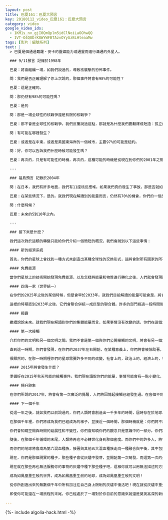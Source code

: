 ```yaml
---
layout: post
title: 巴夏161：巴夏大預言
key: 20180112_video_巴夏161：巴夏大預言
category: video
google_video_ids:
  - 1KM1s_nv_gjI0QmQplm5idClNoiLaOOhwQQ
  - 1VT-O4Q8DrK8WYWFBTAzvOYyGzBLHteaaMw
tags: [影片｜編號系列]
text: |
  > 巴夏是個通過戴羅‧安卡的靈媒能力或通靈而進行溝通的外星人。

  ### 9/11預言 記錄於1998年

  巴夏：將會醞釀一場，如我們說過的，導致核襲擊的恐怖事件。

  問：我們是否正確理解了你上次說的，那個事件將會有98%的可能性？

  巴夏：這是正確的。

  問：那仍然有98%的可能性嗎？

  巴夏：是的

  問：那是一場全球性的核戰爭還是有限的核戰爭？

  巴夏：那不會是全球性的核戰爭。我們反覆說過這點，那就是為什麼我們要翻譯成短語：孤立的，有限的，恐怖分子，核襲擊的恐怖事件。

  問：有可能在哪裡發生？

  巴夏：或者是在中東，或者是美國東海岸的一個城市，主要97%的可能是紐約。

  問：好，你可以告訴我們什麼時候可能發生嗎？

  巴夏：再次的，只是有可能性的時機，再次的，這種可能的時機是從現在到你們的2001年之間。

  ---

  ### 福島預言 記錄於2004年

  問：在日本，我們有許多地震，我們有11座核反應堆。如果我們真的發生了事故，那是否就如同核彈的影響？

  巴夏：在某些情況下，是的。就我們現在解讀到的能量而言，仍然有70%的機會，你們的一個反應堆會醞釀出此類事件

  問：什麼時候？

  巴夏：未來的5到10年之內。

  ---

  ### 接下來是什麼？

  我們這次對於這類的轉變只能給你們介紹一個簡短的概況，我們會說到以下這些事情：

  #### 新的經濟系統

  首先，你們的星球上會找到一種方式來創造出某種全球性的交換形式，這將會對所有國家的所有人都有效。隨後，將轉換為理解了經濟是需要基於人們自身的才智，而不是基於某些人造的事物。

  #### 免費能源

  當你們星球上的技術開始發現免費能源，以及怎樣將能量和物質進行轉化之後，人們就會發現所需的一切都是如此的豐富，因而也再不需要過去的經濟了。人們隨後就可以做任何讓他們興奮的事情了，因為將會有能量和技術在任何需要的時刻創造出任何你需要的東西。

  #### 四海一家（世界統一）

  在你們的2025年之後的某個時候，但是會早於2033年。就我們目前解讀的能量可能會是，將會首次出現一個你們所說的北美聯盟，在某種意義上類似於歐盟的情況，但也會有些許的不同，隨後會有越來越多的大型聯合體出現在你們的星球上。

  這樣的時期直到2033年之後，它們會聯合併統一成巨型的聯合體。許多的部門經過一段時間後，最終會形成一個全球性的機構和組織，但是會服務於全人類的福祉。

  #### 揭露

  繼續說說未來。就我們現在解讀到你們的集體能量而言，如果事情沒有改變的話，你們在這個方向上前行，似乎最有可能的是：在2015年之後，你們會知道一個事實。我並沒有說你們會如何知道這件事情的，所以請不要過度解讀我們還沒有說的事情，我們並沒有說你們會如何知道這個，所以請不必對這件事情做什麼假設。到2015年，以及2015年之後，2015年到2017年之間，你們整個地球社會都將知道的事實是：你們的星球以外到處都存在著生命。自那以後，你們會發現最有可能的情況是：將會有一些孤立的，開始由小數目的個人或小型的團體逐漸在你們的星球上增加的接觸事件，但是在你們的2025-2033年之間，最終將會發生你們所說的公開的官方接觸。

  #### 第一次接觸

  介於你們的文明和另一個文明之間。我們不會是第一個與你們公開接觸的文明，將會有另一個文明在我們之前到來，將會有另一個文明在那之後到來。我們（艾莎莎尼文明）將會是第三個與你們公開接觸的文明，在我們之後的幾十年，將會有更多的文明造訪。

  直到這一時期，你們會發現，在你們的2037年左右開始，在某種意義上，你們將會被協助著，以你們舒適的步調，開始邁入到、全球社會最終許可地球加入到，我們所說的聯盟或星際聯盟當中來，成為一個新成員。那將會是到你們的2050年。這是我們現在讀取到的能量。

  很顯然的，在那一時期裡你們的星球需要許多不同的改變，社會上的，政治上的，經濟上的，等等，等等。但是這些事情只會發生在你們願意放下那些你們認為你們所必需的舊信念、放下那些阻礙你們成為真正完全自我的舊恐懼的時候。但是你們正朝著那個方向前進，如果你們繼續那條路的話，這就是未來為你們所準備的：一場星際大擴展，從你們過去概念中所說的現代智人到未來概念中的現代宇宙人。那就是你們要去的地方。

  #### 2015年將會發生什麼？

  準備好在2015年秋天可能的接觸事件。我們現在讀取你們的能量，事情可能會有一點小變化，但是最有可能的是，最有可能發生的是：準備好在2015年秋天可能的一場接觸事件。

  #### 揚升跡象

  在你們所說的2017年，將會有第一次廣泛的覺醒，人們將回憶起接觸已經發生過。在各個不同城市的內部和周圍，人們會從夢中醒來，憶起與我們有關的回憶。起初人們會對這一點產生心理困惑，但到了2020年，夢境會做出足夠的自我解釋，以便所有這些記憶將會與那些回憶起的人溝通。為了讓那些回憶起遭遇拜訪者的人，可以在夢中展現他們自己，屆時在你們的互聯網上將會建立起通信、媒介、中心、網站。

  #### 下一個千年

  從這一年之後，就如我們以前說過的，你們人類將會創造出一千多年的時間，屆時存在於地球上的你們將會理解和平，擴展，創造以及更少的限制，而且你們將成為真正的第四密度的生命。

  在那個千年裡，你們將成為我們已經成為的樣子，並接近一個時間，那個時機就是：你們將不再具有目前這樣的物理性。當你們的振動開始共鳴，鳳凰頻率會提升你們到一個稀薄的狀態，你們稱之為第四密度，在那裡你們會是類物理的、類靈性的、類能量的。

  你們會知曉空間與時間的延展性和不變性，你們會知曉你們的觀念只是意識中的一部分。你們將會像我們一樣自由地在時空中穿梭，去超越、去橫渡、去轉變一切，進入到無數的平行現實中、進入到無論什麼樣的你想要體驗當中、進入到無論什麼樣的你觀察到與你有關的世界中。

  隨後，在那個千年循環的末尾，人類將再也不必轉世化身到那個密度。而你們中的許多人，將會成為指引者和指導靈，幫助那些將會在你們之後而來的生命，那些將會在你們星球上成為新種族的生命，那些將會是即將到來的混血孩子們的延續的表達的生命。

  而你們的地球將會成為第六混血種族，接著與其他五大混血種族走向一種融合與平衡，其中包括我們的文明、雅耶哦文明，以及其他尚未命名的文明一起進行種族大融合，創造出第七混血種族，你們也是其中的一份子，以各種各樣的方式，你們甚至無法想像，你們將會超越以往，冉冉升起，在那個千年之後，以一種全新的靈魂存有的形式，你們會與我們，以及其他的混血種族一起創造出第七混血種族。那將是一個想像力所無法想像的時代。

  現在，你們是那個現實的種子，那些種子會從灰燼中發芽，並開始第一次萌發，而這第一次的步伐將會邁向那種探索、那種靈感、那種想像中無法想像的體驗。那些甚至無法用你們的語言來描述的事情，將會成為你們的新本質。它們現在確實作為種子存在於你們的內在。如果你們願意的話，你們會允許它們開花結果，在那一點，它可以讓你體驗到那對你現在生活的影響和衝擊，但是它也會將你引向一個超越你目前所理解的層次。

  現在就在那些再也無法服務你的事物的灰燼中種下那些種子吧，這樣你就可以用無法描述的方式更新你的個性，還有你們的集體性。

  成為如鳳凰重生般的世界，成為如鳳凰重生般的地球，成為如鳳凰重生般的文明！

  從你所創造出來的無數個千年中所有加注在自己身上限制的灰燼中復活吧！現在就從灰燼中重生吧！自由！

  即使你可能還在一場旅程的末尾，你已經處於了一場對於你目前的意識來說還是莫測高深的新的征程的開端，然而，你目前的意識會是那個新徵程崛起、繁榮的種子。

---
```


{%- include algolia-hack.html -%}
